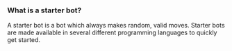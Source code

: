 ### What is a starter bot?

A starter bot is a bot which always makes random, valid moves. Starter bots
are made available in several different programming languages to quickly get started.
